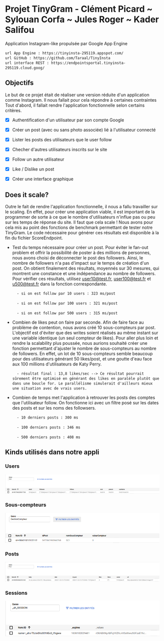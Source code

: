 Projet TinyGram - Clément Picard ~ Sylouan Corfa ~ Jules Roger ~ Kader Salifou
==================

Application Instagram-like propulsée par Google App Engine


    url App Engine : https://tinyinsta-295119.appspot.com/
    url GitHub : https://github.com/Taraal/TinyInsta
    url interface REST : https://endpointsportal.tinyinsta-295119.cloud.goog/


## Objectifs

Le but de ce projet était de réaliser une version réduite d'un application comme Instagram. Il nous fallait pour cela répondre à certaines contraintes Tout d'abord, il fallait rendre l'application fonctionnelle selon certains critères.

- [x] Authentification d'un utilisateur par son compte Google
- [x] Créer un post (avec ou sans photo associée) lié à l'utilisateur connecté
- [x] Lister les posts des utilisateurs que le user follow
- [x] Checher d'autres utilisateurs inscrits sur le site 
- [x] Follow un autre utilisateur
- [x] Like / Dislike un post
- [x] Créer une interface graphique


## Does it scale?

Outre le fait de rendre l'application fonctionnelle, il nous a fallu travailler sur le scaling. En effet, pour créer une application viable, il est important de la programmer de sorte à ce que le nombre d'utilisateurs n'influe pas ou peu sur les temps de réponse du site. Il faut que cela scale ! Nous avons pour cela mis au point des fonctions de benchmark permettant de tester notre TinyGram. Le code nécessaire pour générer ces résultats est disponible à la fin du fichier ScoreEndpoint.

- Test du temps nécessaire pour créer un post. Pour éviter le fan-out problem et offrir la possibilité de poster à des millions de personnes, nous avons choisi de déconnecter le post des followers. Ainsi, le nombre de followers n'a pas d'impact sur le temps de création d'un post. On obtient finalement des résultats, moyennés sur 30 mesures, qui montrent une constance et une indépendance au nombre de followers. Pour vérifier ces résultats, utilisez user10@test.fr, user100@test.fr et u500@test.fr dans la fonction correspondante.
        
        - si on est follow par 10 users : 323 ms/post
        
        - si on est follow par 100 users : 321 ms/post
        
        - si on est follow par 500 users : 315 ms/post
        
- Combien de likes peut on faire par seconde. Afin de faire face au problème de contention, nous avons créé 10 sous-compteurs par post. L'objectif est d'éviter que des writes soient réalisés au même instant sur une variable identique (un seul compteur de likes). Pour aller plus loin et rendre la scalability plus poussée, nous aurions souhaité créer une fonction permettant d'ajuster le nombre de sous-compteurs au nombre de followers. En effet, un lot de 10 sous-compteurs semble beaucoup pour des utilisateurs générant 50 likes/post, et une goutte d'eau face aux 100 millions d'utilisateurs de Katy Perry.

        - résultat final : 13,8 likes/sec --> Ce résultat pourrait sûrement être optimisé en générant des likes en paralèle plutôt que dans une boucle for. Le parallélisme simulerait d'ailleurs mieux une situation avec de vrais users.
        
- Combien de temps met l'application à retrouver les posts des comptes que l'utilisateur follow. On fonctionne ici avec un filtre posé sur les dates des posts et sur les noms des followsers. 
        
        - 10 derniers posts : 300 ms
        
        - 100 derniers posts : 346 ms
        
        - 500 derniers posts : 408 ms


## Kinds utilisés dans notre appli

### Users
![Users](screens_kinds/user.png)

### Sous-compteurs
![Compteurs](screens_kinds/cpt.png)

### Posts
![Posts](screens_kinds/post.png)

### Sessions
![Sessions](screens_kinds/session.png)
